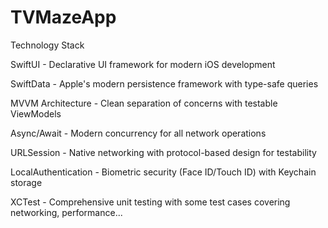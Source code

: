 # TVMazeApp

Technology Stack

SwiftUI - Declarative UI framework for modern iOS development

SwiftData - Apple's modern persistence framework with type-safe queries

MVVM Architecture - Clean separation of concerns with testable ViewModels

Async/Await - Modern concurrency for all network operations

URLSession - Native networking with protocol-based design for testability

LocalAuthentication - Biometric security (Face ID/Touch ID) with Keychain storage

XCTest - Comprehensive unit testing with some test cases covering networking, performance...

